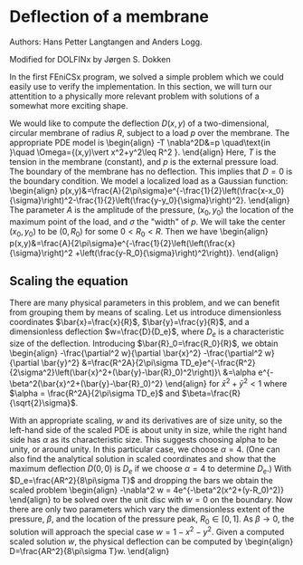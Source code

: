 # Deflection of a membrane
Authors: Hans Petter Langtangen and Anders Logg.

Modified for DOLFINx by Jørgen S. Dokken

In the first FEniCSx program, we solved a simple problem which we could easily use to verify the implementation.
In this section, we will turn our attentition to a physically more relevant problem with solutions of a somewhat more exciting shape.

We would like to compute the deflection $D(x,y)$ of a two-dimensional, circular membrane of radius $R$, subject to a load $p$ over the membrane. The appropriate PDE model is 
\begin{align}
     -T \nabla^2D&=p \quad\text{in }\quad \Omega=\{(x,y)\vert x^2+y^2\leq R^2 \}.
\end{align}
Here, $T$ is the tension in the membrane (constant), and  $p$ is the external pressure load. The boundary of the membrane has no deflection. This implies that $D=0$ is the boundary condition. We model a localized load as a Gaussian function:
\begin{align}
     p(x,y)&=\frac{A}{2\pi\sigma}e^{-\frac{1}{2}\left(\frac{x-x_0}{\sigma}\right)^2-\frac{1}{2}\left(\frac{y-y_0}{\sigma}\right)^2}.
\end{align}
The parameter $A$ is the amplitude of the pressure, $(x_0, y_0)$ the location of the maximum point of the load, and $\sigma$ the "width" of $p$. We will take the center $(x_0,y_0)$ to be $(0,R_0)$ for some $0<R_0<R$.
Then we have 
\begin{align}
     p(x,y)&=\frac{A}{2\pi\sigma}e^{-\frac{1}{2}\left(\left(\frac{x}{\sigma}\right)^2
     +\left(\frac{y-R_0}{\sigma}\right)^2\right)}.
\end{align}
## Scaling the  equation

There are many physical parameters in this problem, and we can benefit from grouping them by means of scaling. Let us introduce dimensionless coordinates 
$\bar{x}=\frac{x}{R}$, $\bar{y}=\frac{y}{R}$, and a dimensionless deflection $w=\frac{D}{D_e}$, where $D_e$ is a characteristic size of the deflection. Introducing $\bar{R}_0=\frac{R_0}{R}$, we obtain
\begin{align}
    -\frac{\partial^2 w}{\partial \bar{x}^2} -\frac{\partial^2 w}{\partial \bar{y}^2}
    &=\frac{R^2A}{2\pi\sigma TD_e}e^{-\frac{R^2}{2\sigma^2}\left(\bar{x}^2+(\bar{y}-\bar{R}_0)^2\right)}\\
    &=\alpha e^{-\beta^2(\bar{x}^2+(\bar{y}-\bar{R}_0)^2}
\end{align}
for $\bar{x}^2+\bar{y}^2<1$ where $\alpha = \frac{R^2A}{2\pi\sigma TD_e}$ and $\beta=\frac{R}{\sqrt{2}\sigma}$.

With an appropriate scaling, $w$ and its derivatives are of size unity, so the left-hand side of the scaled PDE is about unity in size, while the right hand side has $\alpha$ as its characteristic size. This suggests choosing alpha to be unity, or around unity. In this particular case, we choose $\alpha=4$. (One can also find  the analytical solution in scaled coordinates and show that the maximum deflection $D(0,0)$ is $D_e$ if we choose $\alpha=4$ to determine $D_e$.)
With $D_e=\frac{AR^2}{8\pi\sigma T}$ and dropping the bars we obtain the scaled problem
\begin{align}
    -\nabla^2 w = 4e^{-\beta^2(x^2+(y-R_0)^2)}
\end{align}
to be solved over the unit disc with $w=0$ on the boundary.
Now there are only two parameters which vary the dimensionless extent of the pressure, $\beta$, and the location of the pressure peak, $R_0\in[0,1]$. As $\beta\to 0$, the solution will approach the special case $w=1-x^2-y^2$.
Given a computed scaled solution $w$, the physical deflection can be computed by
\begin{align}
    D=\frac{AR^2}{8\pi\sigma T}w.
\end{align}
